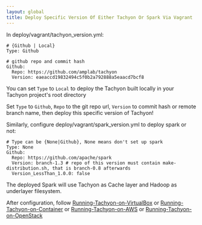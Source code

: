 ```yaml
---
layout: global
title: Deploy Specific Version Of Either Tachyon Or Spark Via Vagrant
---
```


In deploy/vagrant/tachyon_version.yml:

    # {Github | Local}
    Type: Github

    # github repo and commit hash 
    Github: 
      Repo: https://github.com/amplab/tachyon
      Version: eaeaccd19832494c5f0b2a792888a5eaacd7bcf8

You can set `Type` to `Local` to deploy the Tachyon built locally in your Tachyon project's root directory

Set `Type` to `Github`, `Repo` to the git repo url, `Version` to commit hash or remote branch name, then deploy this specific version of Tachyon!

Similarly, configure deploy/vagrant/spark_version.yml to deploy spark or not:

    # Type can be {None|Github}, None means don't set up spark
    Type: None
    Github:
      Repo: https://github.com/apache/spark
      Version: branch-1.3 # repo of this version must contain make-distribution.sh, that is branch-0.8 afterwards
      Version_LessThan_1.0.0: false

The deployed Spark will use Tachyon as Cache layer and Hadoop as underlayer filesystem. 

After configuration, follow [Running-Tachyon-on-VirtualBox](Running-Tachyon-on-VirtualBox.html) or
[Running-Tachyon-on-Container](Running-Tachyon-on-Container.html) or [Running-Tachyon-on-AWS](Running-Tachyon-on-AWS.html)
or [Running-Tachyon-on-OpenStack](Running-Tachyon-on-OpenStack.html)
